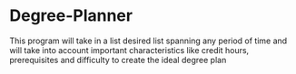# Degree-Planner
This program will take in a list desired list spanning any period of time and will take into account important characteristics like credit hours, prerequisites and difficulty to create the ideal degree plan
